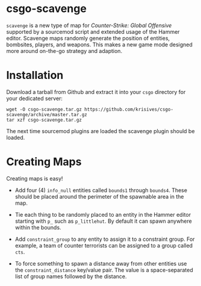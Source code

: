 
# csgo-scavenge

`scavenge` is a new type of map for *Counter-Strike: Global Offensive* supported
by a sourcemod script and extended usage of the Hammer editor. Scavenge maps randomly
generate the position of entities, bombsites, players, and weapons. This makes a new
game mode designed more around on-the-go strategy and adaption.

# Installation

Download a tarball from Github and extract it into your `csgo` directory for
your dedicated server:

    wget -O csgo-scavenge.tar.gz https://github.com/krisives/csgo-scavenge/archive/master.tar.gz
    tar xzf csgo-scavenge.tar.gz

The next time sourcemod plugins are loaded the scavenge plugin should be loaded.

# Creating Maps

Creating maps is easy!

* Add four (4) `info_null` entities called `bounds1` through `bounds4`. These
  should be placed around the perimeter of the spawnable area in the map.

* Tie each thing to be randomly placed to an entity in the Hammer editor
  starting with `p_` such as `p_littlehut`. By default it can spawn anywhere
  within the bounds.

* Add `constraint_group` to any entity to assign it to a constraint group. For example,
  a team of counter terrorists can be assigned to a group called `cts`.

* To force something to spawn a distance away from other entities use the `constraint_distance`
  key/value pair. The value is a space-separated list of group names followed by the distance.